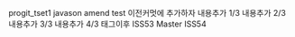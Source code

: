 progit_tset1
javason
amend test
이전커멋에 추가하자
내용추가 1/3
내용추가 2/3
내용추가 3/3
내용추가 4/3
태그이후 
ISS53
Master
ISS54
